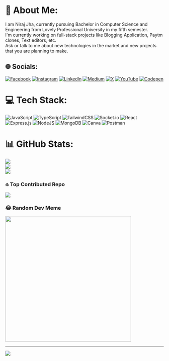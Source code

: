# 💫 About Me:
I am Niraj Jha, currently pursuing Bachelor in Computer Science and Engineering from Lovely Professional University in my fifth semester.<br>I'm currently working on full-stack projects like Blogging Application, Paytm clones, Text editors, etc. <br>Ask or talk to me about new technologies in the market and new projects that you are planning to make.


## 🌐 Socials:
[![Facebook](https://img.shields.io/badge/Facebook-%231877F2.svg?logo=Facebook&logoColor=white)](https://facebook.com/jhaniraj3110) [![Instagram](https://img.shields.io/badge/Instagram-%23E4405F.svg?logo=Instagram&logoColor=white)](https://instagram.com/iam.nirajjha) [![LinkedIn](https://img.shields.io/badge/LinkedIn-%230077B5.svg?logo=linkedin&logoColor=white)](https://linkedin.com/in/nirajjha31) [![Medium](https://img.shields.io/badge/Medium-12100E?logo=medium&logoColor=white)](https://medium.com/@@flamingocool2) [![X](https://img.shields.io/badge/X-black.svg?logo=X&logoColor=white)](https://x.com/NirajJh80472344) [![YouTube](https://img.shields.io/badge/YouTube-%23FF0000.svg?logo=YouTube&logoColor=white)](https://youtube.com/@@iam_niraj) [![Codepen](https://img.shields.io/badge/Codepen-000000?style=for-the-badge&logo=codepen&logoColor=white)](https://codepen.io/nirajjha31) 

# 💻 Tech Stack:
![JavaScript](https://img.shields.io/badge/javascript-%23323330.svg?style=for-the-badge&logo=javascript&logoColor=%23F7DF1E) ![TypeScript](https://img.shields.io/badge/typescript-%23007ACC.svg?style=for-the-badge&logo=typescript&logoColor=white) ![TailwindCSS](https://img.shields.io/badge/tailwindcss-%2338B2AC.svg?style=for-the-badge&logo=tailwind-css&logoColor=white) ![Socket.io](https://img.shields.io/badge/Socket.io-black?style=for-the-badge&logo=socket.io&badgeColor=010101) ![React](https://img.shields.io/badge/react-%2320232a.svg?style=for-the-badge&logo=react&logoColor=%2361DAFB) ![Express.js](https://img.shields.io/badge/express.js-%23404d59.svg?style=for-the-badge&logo=express&logoColor=%2361DAFB) ![NodeJS](https://img.shields.io/badge/node.js-6DA55F?style=for-the-badge&logo=node.js&logoColor=white) ![MongoDB](https://img.shields.io/badge/MongoDB-%234ea94b.svg?style=for-the-badge&logo=mongodb&logoColor=white) ![Canva](https://img.shields.io/badge/Canva-%2300C4CC.svg?style=for-the-badge&logo=Canva&logoColor=white) ![Postman](https://img.shields.io/badge/Postman-FF6C37?style=for-the-badge&logo=postman&logoColor=white)

# 📊 GitHub Stats:
![](https://github-readme-stats.vercel.app/api?username=jha-niraj&theme=swift&hide_border=true&include_all_commits=false&count_private=true)<br/>
![](https://github-readme-streak-stats.herokuapp.com/?user=jha-niraj&theme=swift&hide_border=true)<br/>
![](https://github-readme-stats.vercel.app/api/top-langs/?username=jha-niraj&theme=swift&hide_border=true&include_all_commits=false&count_private=true&layout=compact)

### 🔝 Top Contributed Repo
![](https://github-contributor-stats.vercel.app/api?username=jha-niraj&limit=5&theme=dark&combine_all_yearly_contributions=true)

### 😂 Random Dev Meme
<img src='https://randommeme-five.vercel.app/' style="height: 400px;"/>

---
[![](https://visitcount.itsvg.in/api?id=jha-niraj&icon=5&color=0)](https://visitcount.itsvg.in)

<!-- Proudly created with GPRM ( https://gprm.itsvg.in ) -->
